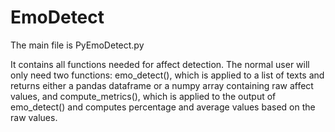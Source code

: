 # EmoDetect

The main file is PyEmoDetect.py

It contains all functions needed for affect detection.
The normal user will only need two functions:
emo_detect(), which is applied to a list of texts and returns either a pandas dataframe or a numpy array containing raw affect values, and compute_metrics(), which is applied to the output of emo_detect() and computes percentage and average values based on the raw values.
